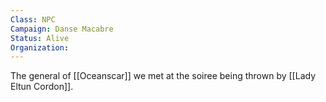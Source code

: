 ```yaml
---
Class: NPC
Campaign: Danse Macabre
Status: Alive
Organization:
---
```

The general of [[Oceanscar]] we met at the soiree being thrown by [[Lady Eltun Cordon]].